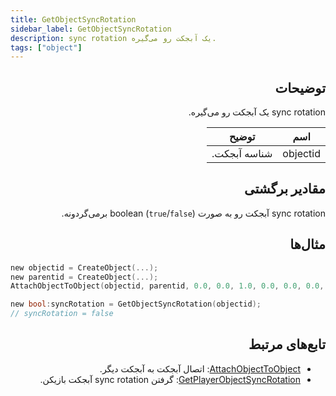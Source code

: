 ```yaml
---
title: GetObjectSyncRotation
sidebar_label: GetObjectSyncRotation
description: sync rotation یک آبجکت رو می‌گیره.
tags: ["object"]
---
```


<VersionWarn version='omp v1.1.0.2612' />

<div dir="rtl" style={{ textAlign: "right" }}>

## توضیحات

sync rotation یک آبجکت رو می‌گیره.

| اسم     | توضیح           |
|----------|-----------------------|
| objectid | شناسه آبجکت. |

## مقادیر برگشتی

sync rotation آبجکت رو به صورت boolean (`true`/`false`) برمی‌گردونه.

## مثال‌ها

</div>

```c
new objectid = CreateObject(...);
new parentid = CreateObject(...);
AttachObjectToObject(objectid, parentid, 0.0, 0.0, 1.0, 0.0, 0.0, 0.0, false);

new bool:syncRotation = GetObjectSyncRotation(objectid);
// syncRotation = false
```

<div dir="rtl" style={{ textAlign: "right" }}>

## تابع‌های مرتبط

- [AttachObjectToObject](AttachObjectToObject): اتصال آبجکت به آبجکت دیگر.
- [GetPlayerObjectSyncRotation](GetPlayerObjectSyncRotation): گرفتن sync rotation آبجکت بازیکن.

</div>